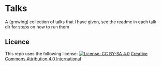 # Talks

A (growing) collection of talks that I have given, see the readme in each talk dir for steps on how to run them

## Licence

This repo uses the following license: [![License: CC BY-SA 4.0](https://licensebuttons.net/l/by-sa/4.0/80x15.png)](https://creativecommons.org/licenses/by-sa/4.0/) [Creative Commons Attribution 4.0 International](https://choosealicense.com/licenses/cc-by-4.0/)
